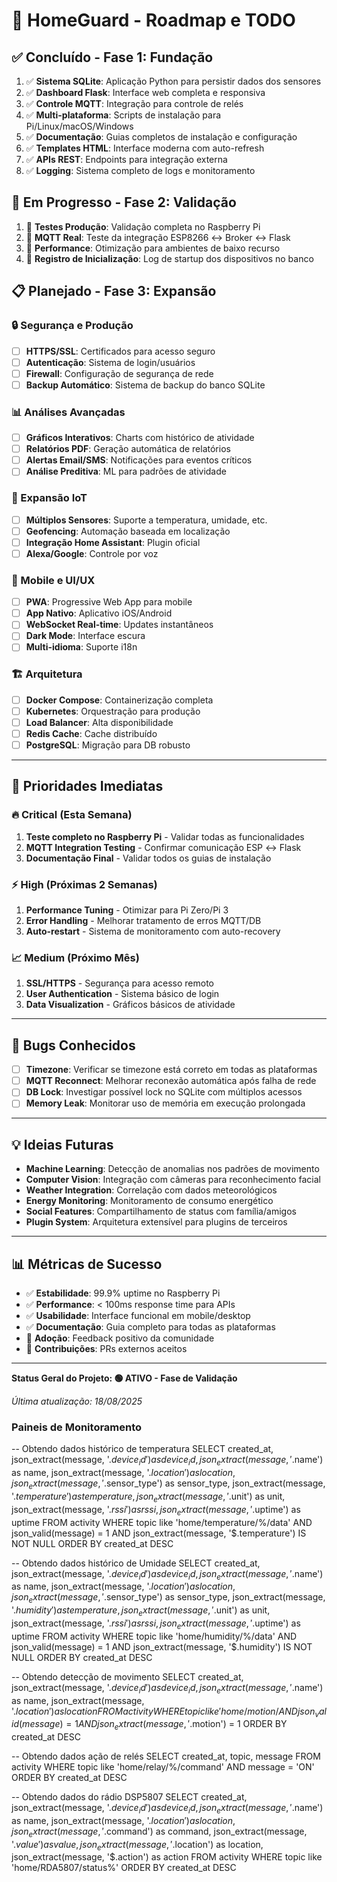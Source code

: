 # 🚀 HomeGuard - Roadmap e TODO

## ✅ **Concluído - Fase 1: Fundação**
1) ✅ **Sistema SQLite**: Aplicação Python para persistir dados dos sensores
2) ✅ **Dashboard Flask**: Interface web completa e responsiva  
3) ✅ **Controle MQTT**: Integração para controle de relés
4) ✅ **Multi-plataforma**: Scripts de instalação para Pi/Linux/macOS/Windows
5) ✅ **Documentação**: Guias completos de instalação e configuração
6) ✅ **Templates HTML**: Interface moderna com auto-refresh
7) ✅ **APIs REST**: Endpoints para integração externa
8) ✅ **Logging**: Sistema completo de logs e monitoramento

## 🔄 **Em Progresso - Fase 2: Validação**
1) 🔄 **Testes Produção**: Validação completa no Raspberry Pi
2) 🔄 **MQTT Real**: Teste da integração ESP8266 ↔ Broker ↔ Flask
3) 🔄 **Performance**: Otimização para ambientes de baixo recurso
4) 🔄 **Registro de Inicialização**: Log de startup dos dispositivos no banco

## 📋 **Planejado - Fase 3: Expansão**

### **🔒 Segurança e Produção**
- [ ] **HTTPS/SSL**: Certificados para acesso seguro
- [ ] **Autenticação**: Sistema de login/usuários
- [ ] **Firewall**: Configuração de segurança de rede
- [ ] **Backup Automático**: Sistema de backup do banco SQLite

### **📊 Análises Avançadas** 
- [ ] **Gráficos Interativos**: Charts com histórico de atividade
- [ ] **Relatórios PDF**: Geração automática de relatórios
- [ ] **Alertas Email/SMS**: Notificações para eventos críticos
- [ ] **Análise Preditiva**: ML para padrões de atividade

### **🔌 Expansão IoT**
- [ ] **Múltiplos Sensores**: Suporte a temperatura, umidade, etc.
- [ ] **Geofencing**: Automação baseada em localização
- [ ] **Integração Home Assistant**: Plugin oficial
- [ ] **Alexa/Google**: Controle por voz

### **📱 Mobile e UI/UX**
- [ ] **PWA**: Progressive Web App para mobile
- [ ] **App Nativo**: Aplicativo iOS/Android
- [ ] **WebSocket Real-time**: Updates instantâneos
- [ ] **Dark Mode**: Interface escura
- [ ] **Multi-idioma**: Suporte i18n

### **🏗️ Arquitetura**
- [ ] **Docker Compose**: Containerização completa
- [ ] **Kubernetes**: Orquestração para produção
- [ ] **Load Balancer**: Alta disponibilidade
- [ ] **Redis Cache**: Cache distribuído
- [ ] **PostgreSQL**: Migração para DB robusto

---

## 🎯 **Prioridades Imediatas**

### **🔥 Critical (Esta Semana)**
1. **Teste completo no Raspberry Pi** - Validar todas as funcionalidades
2. **MQTT Integration Testing** - Confirmar comunicação ESP ↔ Flask
3. **Documentação Final** - Validar todos os guias de instalação

### **⚡ High (Próximas 2 Semanas)**  
1. **Performance Tuning** - Otimizar para Pi Zero/Pi 3
2. **Error Handling** - Melhorar tratamento de erros MQTT/DB
3. **Auto-restart** - Sistema de monitoramento com auto-recovery

### **📈 Medium (Próximo Mês)**
1. **SSL/HTTPS** - Segurança para acesso remoto
2. **User Authentication** - Sistema básico de login
3. **Data Visualization** - Gráficos básicos de atividade

---

## 🐛 **Bugs Conhecidos**
- [ ] **Timezone**: Verificar se timezone está correto em todas as plataformas
- [ ] **MQTT Reconnect**: Melhorar reconexão automática após falha de rede
- [ ] **DB Lock**: Investigar possível lock no SQLite com múltiplos acessos
- [ ] **Memory Leak**: Monitorar uso de memória em execução prolongada

---

## 💡 **Ideias Futuras**
- **Machine Learning**: Detecção de anomalias nos padrões de movimento
- **Computer Vision**: Integração com câmeras para reconhecimento facial
- **Weather Integration**: Correlação com dados meteorológicos
- **Energy Monitoring**: Monitoramento de consumo energético
- **Social Features**: Compartilhamento de status com família/amigos
- **Plugin System**: Arquitetura extensível para plugins de terceiros

---

## 📊 **Métricas de Sucesso**
- ✅ **Estabilidade**: 99.9% uptime no Raspberry Pi
- ✅ **Performance**: < 100ms response time para APIs
- ✅ **Usabilidade**: Interface funcional em mobile/desktop
- ✅ **Documentação**: Guia completo para todas as plataformas
- 🔄 **Adoção**: Feedback positivo da comunidade
- 🔄 **Contribuições**: PRs externos aceitos

---

**Status Geral do Projeto: 🟢 ATIVO - Fase de Validação**

*Última atualização: 18/08/2025*



### Paineis de Monitoramento

-- Obtendo dados histórico de temperatura 
SELECT 
    created_at,
    json_extract(message, '$.device_id') as device_id,
    json_extract(message, '$.name') as name,
    json_extract(message, '$.location') as location,
    json_extract(message, '$.sensor_type') as sensor_type,
    json_extract(message, '$.temperature') as temperature,
    json_extract(message, '$.unit') as unit,
    json_extract(message, '$.rssi') as rssi,
    json_extract(message, '$.uptime') as uptime
FROM activity 
WHERE topic like  'home/temperature/%/data'
    AND json_valid(message) = 1
    AND json_extract(message, '$.temperature') IS NOT NULL
ORDER BY created_at DESC

-- Obtendo dados histórico de Umidade
SELECT 
    created_at,
    json_extract(message, '$.device_id') as device_id,
    json_extract(message, '$.name') as name,
    json_extract(message, '$.location') as location,
    json_extract(message, '$.sensor_type') as sensor_type,
    json_extract(message, '$.humidity') as temperature,
    json_extract(message, '$.unit') as unit,
    json_extract(message, '$.rssi') as rssi,
    json_extract(message, '$.uptime') as uptime
FROM activity 
WHERE topic like  'home/humidity/%/data'
    AND json_valid(message) = 1
    AND json_extract(message, '$.humidity') IS NOT NULL
ORDER BY created_at DESC

-- Obtendo detecção de movimento
SELECT 
    created_at,
    json_extract(message, '$.device_id') as device_id,
    json_extract(message, '$.name') as name,
    json_extract(message, '$.location') as location
FROM activity 
WHERE topic like  'home/motion/%/event'
    AND json_valid(message) = 1
    AND json_extract(message, '$.motion') = 1
ORDER BY created_at DESC

-- Obtendo dados ação de relés
SELECT 
    created_at,
    topic,
	message
FROM activity 
WHERE topic like  'home/relay/%/command' AND message = 'ON'
ORDER BY created_at DESC

-- Obtendo dados do rádio DSP5807
SELECT 
    created_at,
    json_extract(message, '$.device_id') as device_id,
    json_extract(message, '$.name') as name,
    json_extract(message, '$.location') as location,
    json_extract(message, '$.command') as command,
    json_extract(message, '$.value') as value,
    json_extract(message, '$.location') as location,   
    json_extract(message, '$.action') as action
FROM activity 
WHERE topic like  'home/RDA5807/status%'
ORDER BY created_at DESC
